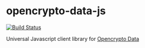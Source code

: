 # opencrypto-data-js

[![Build Status](https://travis-ci.org/opencrypto-io/data-js.svg?branch=master)](https://travis-ci.org/opencrypto-io/data-js)

Universal Javascript client library for [Opencrypto Data](https://github.com/opencrypto-io/data)
